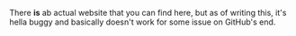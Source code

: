 There **is** ab actual website that you can find here, but as of writing this, it's hella buggy and basically doesn't work for some issue on GitHub's end. 
